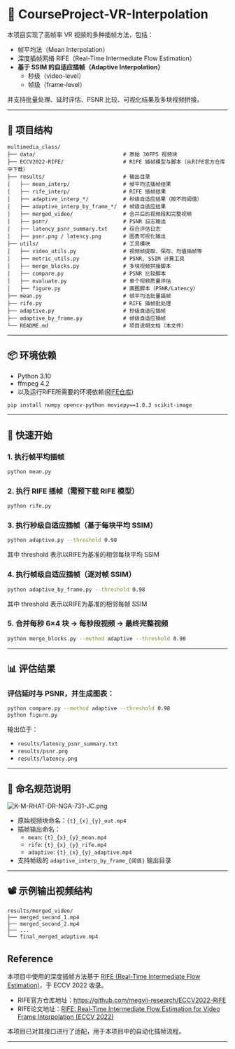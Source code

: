 
# 🎥 CourseProject-VR-Interpolation

本项目实现了高帧率 VR 视频的多种插帧方法，包括：

- 帧平均法（Mean Interpolation）
- 深度插帧网络 RIFE（Real-Time Intermediate Flow Estimation）
- **基于 SSIM 的自适应插帧（Adaptive Interpolation）**
  - 秒级（video-level）
  - 帧级（frame-level）

并支持批量处理、延时评估、PSNR 比较、可视化结果及多块视频拼接。

---

## 📁 项目结构

```
multimedia_class/
├── data/                            # 原始 30FPS 视频块
├── ECCV2022-RIFE/                   # RIFE 插帧模型与脚本（从RIFE官方仓库中下载）
├── results/                         # 输出目录
│   ├── mean_interp/                 # 帧平均法插帧结果
│   ├── rife_interp/                 # RIFE 插帧结果
│   ├── adaptive_interp_*/           # 秒级自适应结果（按不同阈值）
│   ├── adaptive_interp_by_frame_*/  # 帧级自适应结果
│   ├── merged_video/                # 合并后的视频段和完整视频
│   ├── psnr/                        # PSNR 日志输出
│   ├── latency_psnr_summary.txt     # 综合评估日志
│   ├── psnr.png / latency.png       # 图表可视化输出
├── utils/                           # 工具模块
│   ├── video_utils.py               # 视频帧提取、保存、均值插帧等
│   ├── metric_utils.py              # PSNR, SSIM 计算工具
│   ├── merge_blocks.py              # 多块视频拼接脚本
│   ├── compare.py                   # PSNR 比较脚本
│   ├── evaluate.py                  # 单个视频质量评估
│   ├── figure.py                    # 画图脚本（PSNR/Latency）
├── mean.py                          # 帧平均法批量插帧
├── rife.py                          # RIFE 插帧批处理
├── adaptive.py                      # 秒级自适应插帧
├── adaptive_by_frame.py             # 帧级自适应插帧
└── README.md                        # 项目说明文档（本文件）
```

---

## 📦 环境依赖
- Python 3.10 
- ffmpeg 4.2
- 以及运行RIFE所需要的环境依赖([RIFE仓库](https://github.com/megvii-research/ECCV2022-RIFE))
```bash
pip install numpy opencv-python moviepy==1.0.3 scikit-image
```
---

## 🚀 快速开始

### 1. 执行帧平均插帧

```bash
python mean.py
```

### 2. 执行 RIFE 插帧（需预下载 RIFE 模型）

```bash
python rife.py
```

### 3. 执行秒级自适应插帧（基于每块平均 SSIM）

```bash
python adaptive.py --threshold 0.98
```
其中 threshold 表示以RIFE为基准的相邻每块平均 SSIM

### 4. 执行帧级自适应插帧（逐对帧 SSIM）

```bash
python adaptive_by_frame.py --threshold 0.98
```
其中 threshold 表示以RIFE为基准的相邻每帧 SSIM

### 5. 合并每秒 6×4 块 → 每秒段视频 → 最终完整视频

```bash
python merge_blocks.py --method adaptive --threshold 0.98
```

---

## 📊 评估结果

### 评估延时与 PSNR，并生成图表：

```bash
python compare.py --method adaptive --threshold 0.98
python figure.py
```

输出位于：

- `results/latency_psnr_summary.txt`
- `results/psnr.png`
- `results/latency.png`

---

## 📌 命名规范说明
![K-M-RHAT-DR-NGA-731-JC.png](https://i.postimg.cc/266XBRp5/K-M-RHAT-DR-NGA-731-JC.png)

- 原始视频块命名：`{t}_{x}_{y}_out.mp4`
- 插帧输出命名：
  - `mean`: `{t}_{x}_{y}_mean.mp4`
  - `rife`: `{t}_{x}_{y}_rife.mp4`
  - `adaptive`: `{t}_{x}_{y}_adaptive.mp4`
- 支持帧级的 `adaptive_interp_by_frame_{阈值}` 输出目录

---

## 📽️ 示例输出视频结构

```bash
results/merged_video/
├── merged_second_1.mp4
├── merged_second_2.mp4
├── ...
└── final_merged_adaptive.mp4
```

## Reference

本项目中使用的深度插帧方法基于 [RIFE (Real-Time Intermediate Flow Estimation)](https://github.com/megvii-research/ECCV2022-RIFE)，于 ECCV 2022 收录。

- RIFE官方仓库地址：https://github.com/megvii-research/ECCV2022-RIFE
- RIFE论文地址：[RIFE: Real-Time Intermediate Flow Estimation for Video Frame Interpolation (ECCV 2022)](https://arxiv.org/abs/2011.06294)

本项目已对其接口进行了适配，用于本项目中的自动化插帧流程。


---


